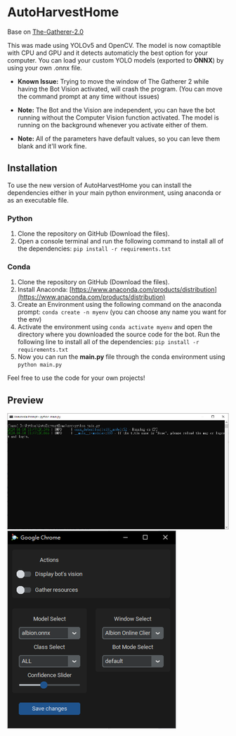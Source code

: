 # AutoHarvestHome
Base on [The-Gatherer-2.0](https://github.com/Riczap/The-Gatherer)

This was made using YOLOv5 and OpenCV. The model is now comaptible with CPU and GPU and it detects automaticly the best option for your computer. You can load your custom YOLO models (exported to **ONNX**) by using your own .onnx file.

- **Known Issue:** Trying to move the window of The Gatherer 2 while having the Bot Vision activated, will crash the program. (You can move the command prompt at any time without issues)

- **Note:** The Bot and the Vision are independent, you can have the bot running without the Computer Vision function activated. The model is running on the background whenever you activate either of them.
 
- **Note:** All of the parameters have default values, so you can leve them blank and it'll work fine.

## Installation
To use the new version of AutoHarvestHome you can install the dependencies either in your main python environment, using anaconda or as an executable file.
### Python
 1. Clone the repository on GitHub (Download the files).
 2. Open a console terminal and run the following command to install all of the dependencies: `pip install -r requirements.txt`
### Conda
 1. Clone the repository on GitHub (Download the files).
 2. Install Anaconda: [https://www.anaconda.com/products/distribution](https://www.anaconda.com/products/distribution)
 3. Create an Environment using the following command on the anaconda prompt: `conda create -n myenv` (you can choose any name you want for the env)
 4. Activate the environment using `conda activate myenv` and open the directory where you downloaded the source code for the bot. Run the following line to install all of the dependencies: `pip install -r requirements.txt`
 5. Now you can run the **main.py** file through the conda environment using `python main.py`

Feel free to use the code for your own projects!

## Preview
![Image](https://github.com/skyksl066/AutoHarvestHome/raw/main/docs/images/cmd.png?raw=true)
![Image](https://github.com/skyksl066/AutoHarvestHome/raw/main/docs/images/main.png?raw=true)
